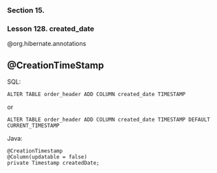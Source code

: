 ### Section 15. 
### Lesson 128. created_date 
@org.hibernate.annotations 
## @CreationTimeStamp

SQL:

    ALTER TABLE order_header ADD COLUMN created_date TIMESTAMP 

or 

    ALTER TABLE order_header ADD COLUMN created_date TIMESTAMP DEFAULT CURRENT_TIMESTAMP


Java:

    @CreationTimestamp
    @Column(updatable = false)
    private Timestamp createdDate;





